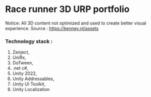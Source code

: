 # Race runner 3D URP portfolio

Notice:
  All 3D content not optimized and used to create better visual experience. Source : https://kenney.nl/assets

### Technology stack : 
  1. Zenject,
  2. UniRx,
  3. DoTween,
  4. .net c#,
  5. Unity 2022,
  6. Unity Addressables,
  7. Unity UI Toolkit,
  8. Unity Localization
